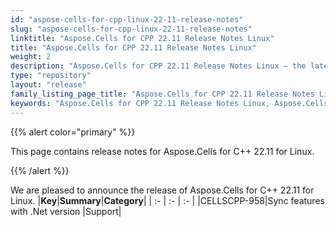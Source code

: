 ```yaml
---
id: "aspose-cells-for-cpp-linux-22-11-release-notes"
slug: "aspose-cells-for-cpp-linux-22-11-release-notes"
linktitle: "Aspose.Cells for CPP 22.11 Release Notes Linux"
title: "Aspose.Cells for CPP 22.11 Release Notes Linux"
weight: 2
description: "Aspose.Cells for CPP 22.11 Release Notes Linux – the latest enhancements, new features, and fixes."
type: "repository"
layout: "release"
family_listing_page_title: "Aspose.Cells for CPP 22.11 Release Notes Linux"
keywords: "Aspose.Cells for CPP 22.11 Release Notes Linux, Aspose.Cells for CPP 22.11 Linux updates and fixes"
---
```


{{% alert color="primary" %}}

This page contains release notes for Aspose.Cells for C++ 22.11 for Linux.

{{% /alert %}}

We are pleased to announce the release of Aspose.Cells for C++ 22.11 for Linux.
|**Key**|**Summary**|**Category**|
| :- | :- | :- |
|CELLSCPP-958|Sync features with .Net version |Support|

